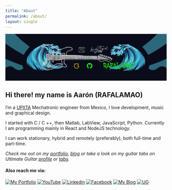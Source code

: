 ```yaml
---
title: "About"
permalink: /about/
layout: single
---
```


<img src="https://raw.githubusercontent.com/RAFALAMAO/RAFALAMAO/main/portada2.gif" width="3000">

## Hi there! my name is Aarón (RAFALAMAO)

I’m a [UPIITA](https://www.upiita.ipn.mx/) Mechatronic engineer from Mexico, I love development, music and graphical design.

I started with C / C ++, then Matlab, LabView, JavaScript, Python. Currently I am programming mainly in React and NodeJS technology.

I can work stationary, hybrid and remotely (preferably), both full-time and part-time.

*Check me out on my [portfolio](https://my-portfolio-rafalamao.vercel.app), [blog](https://rafalamao.github.io/) or take a look on my guitar tabs on Ultimate Guitar [profile](https://www.ultimate-guitar.com/u/perroconpelos) or [tabs](https://www.ultimate-guitar.com/contribution/11629152-perroconpelos/tabs).*

#### Also reach me via:

[![My Portfolio](https://img.shields.io/badge/My_Portfolio-black?style=for-the-badge&logo=Next.js)](https://my-portfolio-rafalamao.vercel.app/)
[![YouTube](https://img.shields.io/badge/YouTube-D14836?style=for-the-badge&logo=youtube&logoColor=white)](https://www.youtube.com/channel/UCURD3N9TC9OJn0BWRf2J8oA)
[![Linkedin](https://img.shields.io/badge/LinkedIn-0077B5?style=for-the-badge&logo=linkedin&logoColor=white)](https://www.linkedin.com/in/aar%C3%B3n-ju%C3%A1rez-aa42361ab/)
[![Facebook](https://img.shields.io/badge/Facebook-1877F2?style=for-the-badge&logo=facebook&logoColor=white)](https://www.facebook.com/rafalamao96/)
[![My Blog](https://img.shields.io/badge/My_Blog-63697d?style=for-the-badge&logo=Blogger)](https://rafalamao.github.io/)
[![UG](https://img.shields.io/badge/My_Guitar_Tabs-030430?style=for-the-badge&logo=CodeIgniter)](https://www.ultimate-guitar.com/contribution/11629152-perroconpelos/tabs)
